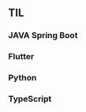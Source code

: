 ## TIL  


  
 
### JAVA Spring Boot
   
### Flutter

### Python    
   
### TypeScript  
      
  
    
